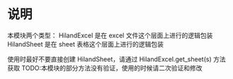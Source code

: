 # 说明

本模块两个类型：
HilandExcel 是在 excel 文件这个层面上进行的逻辑包装
HilandSheet 是在 sheet 表格这个层面上进行的逻辑包装

使用时最好不要直接创建 HilandSheet，请通过 HilandExcel.get_sheet(s) 方法获取
TODO:本模块的部分方法没有验证，使用的时候请二次验证和修改